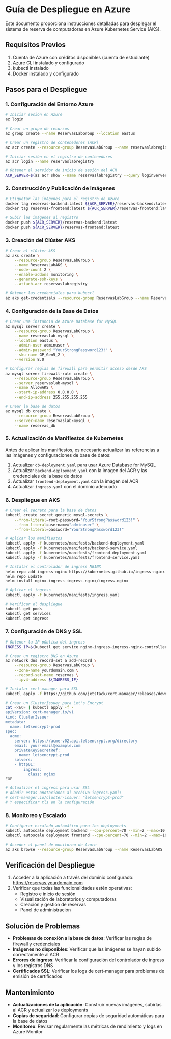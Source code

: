 # Guía de Despliegue en Azure

Este documento proporciona instrucciones detalladas para desplegar el sistema de reserva de computadoras en Azure Kubernetes Service (AKS).

## Requisitos Previos

1. Cuenta de Azure con créditos disponibles (cuenta de estudiante)
2. Azure CLI instalado y configurado
3. kubectl instalado
4. Docker instalado y configurado

## Pasos para el Despliegue

### 1. Configuración del Entorno Azure

```bash
# Iniciar sesión en Azure
az login

# Crear un grupo de recursos
az group create --name ReservasLabGroup --location eastus

# Crear un registro de contenedores (ACR)
az acr create --resource-group ReservasLabGroup --name reservaslabregistry --sku Basic

# Iniciar sesión en el registro de contenedores
az acr login --name reservaslabregistry

# Obtener el servidor de inicio de sesión del ACR
ACR_SERVER=$(az acr show --name reservaslabregistry --query loginServer --output tsv)
```

### 2. Construcción y Publicación de Imágenes

```bash
# Etiquetar las imágenes para el registro de Azure
docker tag reservas-backend:latest ${ACR_SERVER}/reservas-backend:latest
docker tag reservas-frontend:latest ${ACR_SERVER}/reservas-frontend:latest

# Subir las imágenes al registro
docker push ${ACR_SERVER}/reservas-backend:latest
docker push ${ACR_SERVER}/reservas-frontend:latest
```

### 3. Creación del Clúster AKS

```bash
# Crear el clúster AKS
az aks create \
    --resource-group ReservasLabGroup \
    --name ReservasLabAKS \
    --node-count 2 \
    --enable-addons monitoring \
    --generate-ssh-keys \
    --attach-acr reservaslabregistry

# Obtener las credenciales para kubectl
az aks get-credentials --resource-group ReservasLabGroup --name ReservasLabAKS
```

### 4. Configuración de la Base de Datos

```bash
# Crear una instancia de Azure Database for MySQL
az mysql server create \
    --resource-group ReservasLabGroup \
    --name reservaslab-mysql \
    --location eastus \
    --admin-user adminuser \
    --admin-password "YourStrongPassword123!" \
    --sku-name GP_Gen5_2 \
    --version 8.0

# Configurar reglas de firewall para permitir acceso desde AKS
az mysql server firewall-rule create \
    --resource-group ReservasLabGroup \
    --server reservaslab-mysql \
    --name AllowAKS \
    --start-ip-address 0.0.0.0 \
    --end-ip-address 255.255.255.255

# Crear la base de datos
az mysql db create \
    --resource-group ReservasLabGroup \
    --server-name reservaslab-mysql \
    --name reservas_db
```

### 5. Actualización de Manifiestos de Kubernetes

Antes de aplicar los manifiestos, es necesario actualizar las referencias a las imágenes y configuraciones de base de datos:

1. Actualizar `db-deployment.yaml` para usar Azure Database for MySQL
2. Actualizar `backend-deployment.yaml` con la imagen del ACR y las credenciales de la base de datos
3. Actualizar `frontend-deployment.yaml` con la imagen del ACR
4. Actualizar `ingress.yaml` con el dominio adecuado

### 6. Despliegue en AKS

```bash
# Crear el secreto para la base de datos
kubectl create secret generic mysql-secrets \
    --from-literal=root-password="YourStrongPassword123!" \
    --from-literal=username="adminuser" \
    --from-literal=password="YourStrongPassword123!"

# Aplicar los manifiestos
kubectl apply -f kubernetes/manifests/backend-deployment.yaml
kubectl apply -f kubernetes/manifests/backend-service.yaml
kubectl apply -f kubernetes/manifests/frontend-deployment.yaml
kubectl apply -f kubernetes/manifests/frontend-service.yaml

# Instalar el controlador de ingress NGINX
helm repo add ingress-nginx https://kubernetes.github.io/ingress-nginx
helm repo update
helm install nginx-ingress ingress-nginx/ingress-nginx

# Aplicar el ingress
kubectl apply -f kubernetes/manifests/ingress.yaml

# Verificar el despliegue
kubectl get pods
kubectl get services
kubectl get ingress
```

### 7. Configuración de DNS y SSL

```bash
# Obtener la IP pública del ingress
INGRESS_IP=$(kubectl get service nginx-ingress-ingress-nginx-controller -o jsonpath='{.status.loadBalancer.ingress[0].ip}')

# Crear un registro DNS en Azure
az network dns record-set a add-record \
    --resource-group ReservasLabGroup \
    --zone-name yourdomain.com \
    --record-set-name reservas \
    --ipv4-address ${INGRESS_IP}

# Instalar cert-manager para SSL
kubectl apply -f https://github.com/jetstack/cert-manager/releases/download/v1.5.3/cert-manager.yaml

# Crear un ClusterIssuer para Let's Encrypt
cat <<EOF | kubectl apply -f -
apiVersion: cert-manager.io/v1
kind: ClusterIssuer
metadata:
  name: letsencrypt-prod
spec:
  acme:
    server: https://acme-v02.api.letsencrypt.org/directory
    email: your-email@example.com
    privateKeySecretRef:
      name: letsencrypt-prod
    solvers:
    - http01:
        ingress:
          class: nginx
EOF

# Actualizar el ingress para usar SSL
# Añadir estas anotaciones al archivo ingress.yaml:
# cert-manager.io/cluster-issuer: "letsencrypt-prod"
# Y especificar tls en la configuración
```

### 8. Monitoreo y Escalado

```bash
# Configurar escalado automático para los deployments
kubectl autoscale deployment backend --cpu-percent=70 --min=2 --max=10
kubectl autoscale deployment frontend --cpu-percent=70 --min=2 --max=10

# Acceder al panel de monitoreo de Azure
az aks browse --resource-group ReservasLabGroup --name ReservasLabAKS
```

## Verificación del Despliegue

1. Acceder a la aplicación a través del dominio configurado: https://reservas.yourdomain.com
2. Verificar que todas las funcionalidades estén operativas:
   - Registro e inicio de sesión
   - Visualización de laboratorios y computadoras
   - Creación y gestión de reservas
   - Panel de administración

## Solución de Problemas

- **Problemas de conexión a la base de datos**: Verificar las reglas de firewall y credenciales
- **Imágenes no disponibles**: Verificar que las imágenes se hayan subido correctamente al ACR
- **Errores de ingress**: Verificar la configuración del controlador de ingress y los registros DNS
- **Certificados SSL**: Verificar los logs de cert-manager para problemas de emisión de certificados

## Mantenimiento

- **Actualizaciones de la aplicación**: Construir nuevas imágenes, subirlas al ACR y actualizar los deployments
- **Copias de seguridad**: Configurar copias de seguridad automáticas para la base de datos
- **Monitoreo**: Revisar regularmente las métricas de rendimiento y logs en Azure Monitor
